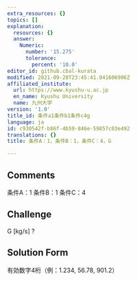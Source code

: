 ```yaml
---
extra_resources: {}
topics: []
explanation:
  resources: {}
  answer:
    Numeric:
      number: '15.275'
      tolerance:
        percent: '10.0'
editor_id: github.cbal-kurata
modified: 2021-09-28T23:45:41.041606906Z
affiliated_institute:
  url: https://www.kyushu-u.ac.jp
  en_name: Kyushu University
  name: 九州大学
version: '1.0'
title_id: 条件a1条件b1条件c4g
language: ja
id: c930542f-b86f-4b59-846e-59857c03e492
translations: {}
title: 条件A：1，条件B：1，条件C：4，G

---
```


## Comments
条件A：1
条件B：1
条件C：4

## Challenge
G [kg/s] ?

## Solution Form
有効数字4桁（例：1.234,  56.78,  901.2）




